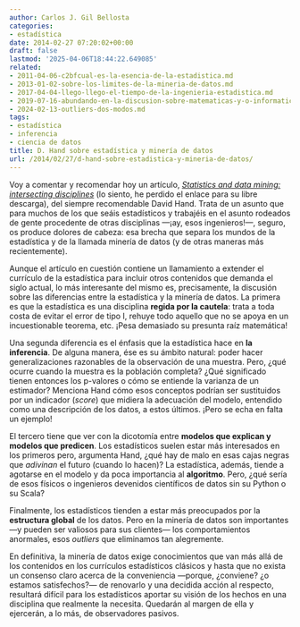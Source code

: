 ```yaml
---
author: Carlos J. Gil Bellosta
categories:
- estadística
date: 2014-02-27 07:20:02+00:00
draft: false
lastmod: '2025-04-06T18:44:22.649085'
related:
- 2011-04-06-c2bfcual-es-la-esencia-de-la-estadistica.md
- 2013-01-02-sobre-los-limites-de-la-mineria-de-datos.md
- 2017-04-04-llego-llego-el-tiempo-de-la-ingenieria-estadistica.md
- 2019-07-16-abundando-en-la-discusion-sobre-matematicas-y-o-informatica.md
- 2024-02-13-outliers-dos-modos.md
tags:
- estadística
- inferencia
- ciencia de datos
title: D. Hand sobre estadística y minería de datos
url: /2014/02/27/d-hand-sobre-estadistica-y-mineria-de-datos/
---
```


Voy a comentar y recomendar hoy un artículo, _[Statistics and data mining: intersecting disciplines](http://dl.acm.org/citation.cfm?id=846171)_ (lo siento, he perdido el enlace para su libre descarga), del siempre recomendable David Hand. Trata de un asunto que para muchos de los que seáis estadísticos y trabajéis en el asunto rodeados de gente procedente de otras disciplinas —¡ay, esos ingenieros!—, seguro, os produce dolores de cabeza: esa brecha que separa los mundos de la estadística y de la llamada minería de datos (y de otras maneras más recientemente).

Aunque el artículo en cuestión contiene un llamamiento a extender el currículo de la estadística para incluir otros contenidos que demanda el siglo actual, lo más interesante del mismo es, precisamente, la discusión sobre las diferencias entre la estadística y la minería de datos. La primera es que la estadística es una disciplina **regida por la cautela**: trata a toda costa de evitar el error de tipo I, rehuye todo aquello que no se apoya en un incuestionable teorema, etc. ¡Pesa demasiado su presunta raíz matemática!

Una segunda diferencia es el énfasis que la estadística hace en **la inferencia**. De alguna manera, ése es su ámbito natural: poder hacer generalizaciones razonables de la observación de una muestra. Pero, ¿qué ocurre cuando la muestra es la población completa? ¿Qué significado tienen entonces los p-valores o cómo se entiende la varianza de un estimador? Menciona Hand cómo esos conceptos podrían ser sustituidos por un indicador (_score_) que midiera la adecuación del modelo, entendido como una descripción de los datos, a estos últimos. ¡Pero se echa en falta un ejemplo!

El tercero tiene que ver con la dicotomía entre **modelos que explican y modelos que predicen**. Los estadísticos suelen estar más interesados en los primeros pero, argumenta Hand, ¿qué hay de malo en esas cajas negras que _adivinan_ el futuro (cuando lo hacen)? La estadística, además, tiende a agotarse en el modelo y da poca importancia al **algoritmo**. Pero, ¿qué sería de esos físicos o ingenieros devenidos científicos de datos sin su Python o su Scala?

Finalmente, los estadísticos tienden a estar más preocupados por la **estructura global** de los datos. Pero en la minería de datos son importantes —y pueden ser valiosos para sus clientes— los comportamientos anormales, esos _outliers_ que eliminamos tan alegremente.

En definitiva, la minería de datos exige conocimientos que van más allá de los contenidos en los currículos estadísticos clásicos y hasta que no exista un consenso claro acerca de la conveniencia —porque, ¿conviene? ¿o estamos satisfechos?— de renovarlo y una decidida acción al respecto, resultará difícil para los estadísticos aportar su visión de los hechos en una disciplina que realmente la necesita. Quedarán al margen de ella y ejercerán, a lo más, de observadores pasivos.